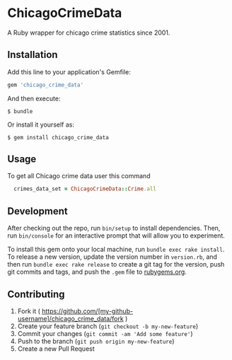# ChicagoCrimeData

A Ruby wrapper for chicago crime statistics since 2001.

## Installation

Add this line to your application's Gemfile:

```ruby
gem 'chicago_crime_data'
```

And then execute:

    $ bundle

Or install it yourself as:

    $ gem install chicago_crime_data

## Usage

To get all Chicago crime data user this command

```Ruby
  crimes_data_set = ChicagoCrimeData::Crime.all
```

## Development

After checking out the repo, run `bin/setup` to install dependencies. Then, run `bin/console` for an interactive prompt that will allow you to experiment.

To install this gem onto your local machine, run `bundle exec rake install`. To release a new version, update the version number in `version.rb`, and then run `bundle exec rake release` to create a git tag for the version, push git commits and tags, and push the `.gem` file to [rubygems.org](https://rubygems.org).

## Contributing

1. Fork it ( https://github.com/[my-github-username]/chicago_crime_data/fork )
2. Create your feature branch (`git checkout -b my-new-feature`)
3. Commit your changes (`git commit -am 'Add some feature'`)
4. Push to the branch (`git push origin my-new-feature`)
5. Create a new Pull Request
